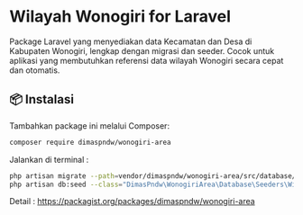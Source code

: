 # Wilayah Wonogiri for Laravel

Package Laravel yang menyediakan data Kecamatan dan Desa di Kabupaten Wonogiri, lengkap dengan migrasi dan seeder. Cocok untuk aplikasi yang membutuhkan referensi data wilayah Wonogiri secara cepat dan otomatis.

## 📦 Instalasi

Tambahkan package ini melalui Composer:

```bash
composer require dimaspndw/wonogiri-area
``` 
Jalankan di terminal :

```bash
php artisan migrate --path=vendor/dimaspndw/wonogiri-area/src/database/migrations
php artisan db:seed --class="DimasPndw\WonogiriArea\Database\Seeders\WilayahSeeder"
```
Detail : 
https://packagist.org/packages/dimaspndw/wonogiri-area 
